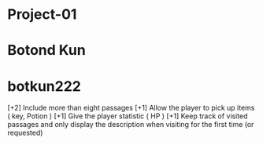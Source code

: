 # Project-01

# Botond Kun

# botkun222

[+2] Include more than eight passages 
[+1] Allow the player to pick up items ( key, Potion )
[+1] Give the player statistic ( HP )
[+1] Keep track of visited passages and only display the description when visiting for the first time (or requested)
